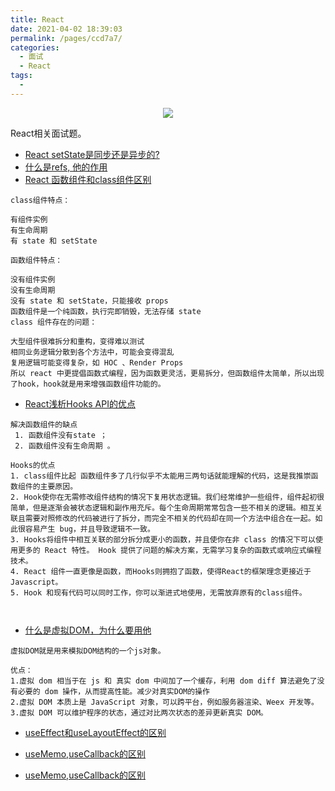 ```yaml
---
title: React
date: 2021-04-02 18:39:03
permalink: /pages/ccd7a7/
categories:
  - 面试
  - React
tags:
  - 
---
```


<p align="center">
  <img src="https://i0.hdslb.com/bfs/album/555a4057a7a7cdaf078699f62caee174c4d13202.jpg@1036w.webp" width="">
</p>

React相关面试题。

<!-- more -->


- [React setState是同步还是异步的?](https://ght5935.github.io/2021/03/31/react-0/)
- [什么是refs, 他的作用](https://blog.csdn.net/qq_36198515/article/details/106353029)
- [React 函数组件和class组件区别](https://zhuanlan.zhihu.com/p/339547131)
```bazaar
class组件特点：

有组件实例
有生命周期
有 state 和 setState

函数组件特点：

没有组件实例
没有生命周期
没有 state 和 setState，只能接收 props
函数组件是一个纯函数，执行完即销毁，无法存储 state
class 组件存在的问题：

大型组件很难拆分和重构，变得难以测试
相同业务逻辑分散到各个方法中，可能会变得混乱
复用逻辑可能变得复杂，如 HOC 、Render Props
所以 react 中更提倡函数式编程，因为函数更灵活，更易拆分，但函数组件太简单，所以出现了hook，hook就是用来增强函数组件功能的。
```

- [React浅析Hooks API的优点](https://zhuanlan.zhihu.com/p/147600051)
```bazaar
解决函数组件的缺点
 1. 函数组件没有state ； 
 2. 函数组件没有生命周期 。
 
Hooks的优点
1. class组件比起 函数组件多了几行似乎不太能用三两句话就能理解的代码，这是我推崇函数组件的主要原因。
2. Hook使你在无需修改组件结构的情况下复用状态逻辑。我们经常维护一些组件，组件起初很简单，但是逐渐会被状态逻辑和副作用充斥。每个生命周期常常包含一些不相关的逻辑。相互关联且需要对照修改的代码被进行了拆分，而完全不相关的代码却在同一个方法中组合在一起。如此很容易产生 bug，并且导致逻辑不一致。
3. Hooks将组件中相互关联的部分拆分成更小的函数，并且使你在非 class 的情况下可以使用更多的 React 特性。 Hook 提供了问题的解决方案，无需学习复杂的函数式或响应式编程技术。
4. React 组件一直更像是函数，而Hooks则拥抱了函数，使得React的框架理念更接近于Javascript。
5. Hook 和现有代码可以同时工作，你可以渐进式地使用，无需放弃原有的class组件。

 
```

- [什么是虚拟DOM，为什么要用他](https://www.cnblogs.com/bbldhf/p/13871197.html)
```bazaar
虚拟DOM就是用来模拟DOM结构的一个js对象。

优点：
1.虚拟 dom 相当于在 js 和 真实 dom 中间加了一个缓存，利用 dom diff 算法避免了没有必要的 dom 操作，从而提高性能。减少对真实DOM的操作
2.虚拟 DOM 本质上是 JavaScript 对象，可以跨平台，例如服务器渲染、Weex 开发等。
3.虚拟 DOM 可以维护程序的状态，通过对比两次状态的差异更新真实 DOM。

```

- [useEffect和useLayoutEffect的区别](https://www.jianshu.com/p/412c874c5add)

- [useMemo,useCallback的区别](https://www.jianshu.com/p/82040b56ee8a) 
- [useMemo,useCallback的区别](https://zhuanlan.zhihu.com/p/188602024) 
